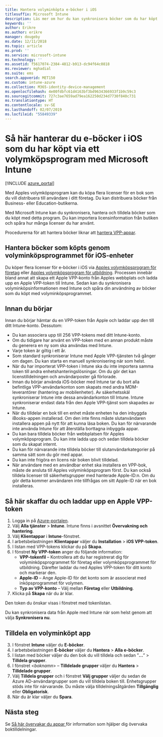 ```yaml
---
title: Hantera volyminköpta e-böcker i iOS
titlesuffix: Microsoft Intune
description: Läs mer om hur du kan synkronisera böcker som du har köpt i volym från iOS Store till Intune och hur du sedan hanterar och spårar deras användning.
keywords: ''
author: Erikre
ms.author: erikre
manager: dougeby
ms.date: 12/11/2018
ms.topic: article
ms.prod: ''
ms.service: microsoft-intune
ms.technology: ''
ms.assetid: f5617074-2384-4812-b913-dc94f64c0818
ms.reviewer: mghadial
ms.suite: ems
search.appverid: MET150
ms.custom: intune-azure
ms.collection: M365-identity-device-management
ms.openlocfilehash: 4e00fdbfc61d4163bf3bd9634366933f1b9c59c3
ms.sourcegitcommit: 727c3ae7659ad79ea162250d234d7730f840c731
ms.translationtype: HT
ms.contentlocale: sv-SE
ms.lasthandoff: 02/07/2019
ms.locfileid: "55849339"
---
```

# <a name="how-to-manage-ios-ebooks-you-purchased-through-a-volume-purchase-program-with-microsoft-intune"></a>Så här hanterar du e-böcker i iOS som du har köpt via ett volymköpsprogram med Microsoft Intune


[!INCLUDE [azure_portal](./includes/azure_portal.md)]

Med Apples volymköpsprogram kan du köpa flera licenser för en bok som du vill distribuera till användare i ditt företag. Du kan distribuera böcker från Business- eller Education-butikerna.

Med Microsoft Intune kan du synkronisera, hantera och tilldela böcker som du köpt med detta program. Du kan importera licensinformation från butiken och spåra hur många licenser du har använt.

Procedurerna för att hantera böcker liknar att [hantera VPP-appar](vpp-apps-ios.md).

## <a name="manage-volume-purchased-books-for-ios-devices"></a>Hantera böcker som köpts genom volyminköpsprogrammet för iOS-enheter
Du köper flera licenser för e-böcker i iOS via [Apples volymköpsprogram för företag](https://www.apple.com/business/vpp/) eller [Apples volymköpsprogram för utbildning](https://volume.itunes.apple.com/us/store). Processen innebär bland annat att skapa ett Apple VPP-konto från Apples webbplats och ladda upp en Apple VPP-token till Intune.  Sedan kan du synkronisera volyminköpsinformationen med Intune och spåra din användning av böcker som du köpt med volyminköpsprogrammet.

## <a name="before-you-start"></a>Innan du börjar
Innan du börjar hämtar du en VPP-token från Apple och laddar upp den till ditt Intune-konto. Dessutom:

* Du kan associera upp till 256 VPP-tokens med ditt Intune-konto.
* Om du tidigare har använt en VPP-token med en annan produkt måste du generera en ny som ska användas med Intune.
* Varje token är giltig i ett år.
* Som standard synkroniserar Intune med Apple VPP-tjänsten två gånger om dagen. Du kan starta en manuell synkronisering när som helst.
* När du har importerat VPP-token i Intune ska du inte importera samma token till andra enhetshanteringslösningar. Om du gör det kan licenstilldelningen och användarposter gå förlorade.
* Innan du börjar använda iOS-böcker med Intune tar du bort alla befintliga VPP-användarkonton som skapats med andra MDM-leverantörer (hantering av mobilenheter). Av säkerhetsskäl synkroniserar Intune inte dessa användarkonton till Intune. Intune synkroniserar endast data från den Apple VPP-tjänst som skapades av Intune.
* När du tilldelar en bok till en enhet måste enheten ha den inbyggda iBooks-appen installerad. Om den inte finns måste slutanvändaren installera appen på nytt för att kunna läsa boken. Du kan för närvarande inte använda Intune för att återställa borttagna inbyggda appar.
* Du kan bara tilldela böcker från webbplatsen för Apples volymköpsprogram. Du kan inte ladda upp och sedan tilldela böcker som du skapat internt.
* Du kan för närvarande inte tilldela böcker till slutanvändarkategorier på samma sätt som du gör med appar.
* Du kan inte frigöra en licens när boken blivit tilldelad.
* När användare med en användbar enhet ska installera en VPP-bok, måste de ansluta till Apples volyminköpsprogram först. Du kan också tilldela licenser till säkerhetsgrupper med hanterade Apple-ID:n. Om du gör detta kommer användaren inte tillfrågas om sitt Apple-ID när en bok installeras.

## <a name="to-get-and-upload-an-apple-vpp-token"></a>Så här skaffar du och laddar upp en Apple VPP-token

1. Logga in på [Azure-portalen](https://portal.azure.com).
2. Välj **Alla tjänster** > **Intune**. Intune finns i avsnittet **Övervakning och hantering**.
3. Välj **Klientappar** i **Intune**-fönstret.
1.  I arbetsbelastningen **Klientappar** väljer du **Installation** > **iOS VPP-token**.
2.  I listan med VPP-tokens klickar du på **Skapa**.
3.  I fönstret **Ny VPP-token** anger du följande information:
    - **VPP-tokenfil** – Kontrollera att du har registrerat dig för volyminköpsprogrammet för företag eller volymköpsprogrammet för utbildning. Därefter laddar du ned Apples VPP-token för ditt konto och markerar den.
    - **Apple-ID** – Ange Apple-ID för det konto som är associerat med inköpsprogrammet för volymen.
    - **Typ av VPP-konto** – Välj mellan **Företag** eller **Utbildning**.
4. Klicka på **Skapa** när du är klar.

Den token du önskar visas i fönstret med tokenlistan.


Du kan synkronisera data från Apple med Intune när som helst genom att välja **Synkronisera nu**.

## <a name="to-assign-a-volume-purchased-app"></a>Tilldela en volyminköpt app

3. I fönstret **Intune** väljer du **E-böcker**.
1. I arbetsbelastningen **E-böcker** väljer du **Hantera** > **Alla e-böcker**.
2. I listan med böcker väljer du den bok du vill tilldela och sedan ”**...**” > **Tilldela grupper**.
3. I fönstret <*boknamn*> – **Tilldelade grupper** väljer du **Hantera** > **Tilldelade grupper**.
4. Välj **Tilldela grupper** och i fönstret **Välj grupper** väljer du sedan de Azure AD-användargrupper som du vill tilldela boken till. Enhetsgrupper stöds inte för närvarande.
Du måste välja tilldelningsåtgärden **Tillgänglig** eller **Obligatorisk**. 
5. När du är klar väljer du **Spara**.

## <a name="next-steps"></a>Nästa steg

Se [Så här övervakar du appar ](apps-monitor.md) för information som hjälper dig övervaka boktilldelningar.






